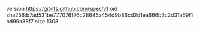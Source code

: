 version https://git-lfs.github.com/spec/v1
oid sha256:b7ad531be777076f76c28645a454d9b86cd2d1ea666b3c2d31a69f1bd99a88f7
size 1308
